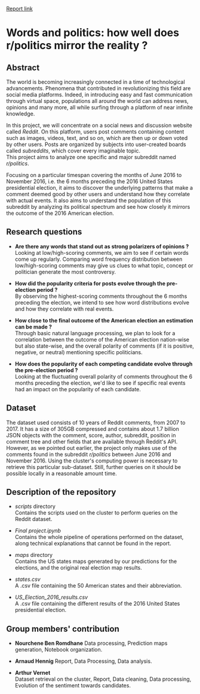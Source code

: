 [Report link](https://www.overleaf.com/5613896445zbzcpyxbgbpj)

# Words and politics: how well does r/politics mirror the reality ?

## Abstract
The world is becoming increasingly connected in a time of technological advancements. Phenomena that contributed in revolutionizing this field are social media platforms. Indeed, in introducing easy and fast communication through virtual space, populations all around the world can address news, opinions and many more, all while surfing through a platform of near infinite knowledge.  

In this project, we will concentrate on a social news and discussion website called *Reddit*. On this platform, users post comments containing content such as images, videos, text, and so on, which are then up or down voted by other users. Posts are organized by subjects into user-created boards called *subreddits*, which cover every imaginable topic.  
This project aims to analyze one specific and major subreddit named *r/politics*.  

Focusing on a particular timespan covering the months of June 2016 to November 2016, i.e. the 6 months preceding the 2016 United States presidential election, it aims to discover the underlying patterns that make a comment deemed good by other users and understand how they correlate with actual events. It also aims to understand the population of this subreddit by analyzing its political spectrum and see how closely it mirrors the outcome of the 2016 American election.


## Research questions
* **Are there any words that stand out as strong polarizers of opinions ?**  
Looking at low/high-scoring comments, we aim to see if certain words come up regularly. Comparing word frequency distribution between low/high-scoring comments may give us clues to what topic, concept or politician generate the most controversy.

* **How did the popularity criteria for posts evolve through the pre-election period ?**  
By observing the highest-scoring comments throughout the 6 months preceding the election, we intend to see how word distributions evolve and how they correlate with real events.

* **How close to the final outcome of the American election an estimation can be made ?**  
Through basic natural language processing, we plan to look for a correlation between the outcome of the American election nation-wise but also state-wise, and the overall polarity of comments (if it is positive, negative, or neutral) mentioning specific politicians.

* **How does the popularity of each competing candidate evolve through the pre-election period ?**  
Looking at the fluctuating overall polarity of comments throughout the 6 months preceding the election, we'd like to see if specific real events had an impact on the popularity of each candidate.


## Dataset
The dataset used consists of 10 years of Reddit comments, from 2007 to 2017. It has a size of 305GB compressed and contains about 1.7 billion JSON objects with the comment, score, author, subreddit, position in comment tree and other fields that are available through Reddit's API.  
However, as we pointed out earlier, the project only makes use of the comments found in the subreddit *r/politics* between June 2016 and November 2016. Using the cluster's computing power is necessary to retrieve this particular sub-dataset. Still, further queries on it should be possible locally in a reasonable amount time.


## Description of the repository
* *scripts* directory  
Contains the scripts used on the cluster to perform queries on the Reddit dataset.

* *Final project.ipynb*  
Contains the whole pipeline of operations performed on the dataset, along technical explanations that cannot be found in the report.

* *maps* directory  
Contains the US states maps generated by our predictions for the elections, and the original real election map results.
* *states.csv*  
A .csv file containing the 50 American states and their abbreviation.

* *US_Election_2016_results.csv*  
A .csv file containing the different results of the 2016 United States presidential election.


## Group members' contribution
* **Nourchene Ben Romdhane**
Data processing, Prediction maps generation, Notebook organization.

* **Arnaud Hennig**
Report, Data Processing, Data analysis.

* **Arthur Vernet**  
Dataset retrieval on the cluster, Report, Data cleaning, Data processing, Evolution of the sentiment towards candidates.
